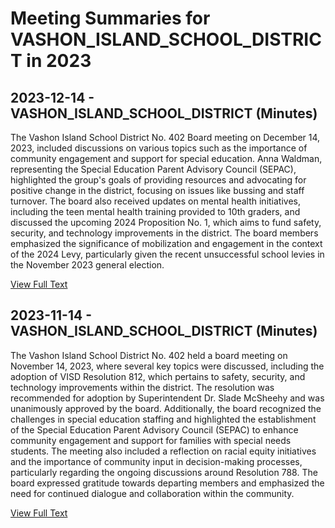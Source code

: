 # Meeting Summaries for VASHON_ISLAND_SCHOOL_DISTRICT in 2023

## 2023-12-14 - VASHON_ISLAND_SCHOOL_DISTRICT (Minutes)

The Vashon Island School District No. 402 Board meeting on December 14, 2023, included discussions on various topics such as the importance of community engagement and support for special education. Anna Waldman, representing the Special Education Parent Advisory Council (SEPAC), highlighted the group's goals of providing resources and advocating for positive change in the district, focusing on issues like bussing and staff turnover. The board also received updates on mental health initiatives, including the teen mental health training provided to 10th graders, and discussed the upcoming 2024 Proposition No. 1, which aims to fund safety, security, and technology improvements in the district. The board members emphasized the significance of mobilization and engagement in the context of the 2024 Levy, particularly given the recent unsuccessful school levies in the November 2023 general election.

[View Full Text](https://raw.githubusercontent.com/VoronoiPerspectives/WashingtonStateSchoolBoardExplorer/refs/heads/main/data/countries/usa/states/wa/counties/king/school_boards/vashon_island_school_district/2023/processed/2023-12-14-draft-minutes.txt)

## 2023-11-14 - VASHON_ISLAND_SCHOOL_DISTRICT (Minutes)

The Vashon Island School District No. 402 held a board meeting on November 14, 2023, where several key topics were discussed, including the adoption of VISD Resolution 812, which pertains to safety, security, and technology improvements within the district. The resolution was recommended for adoption by Superintendent Dr. Slade McSheehy and was unanimously approved by the board. Additionally, the board recognized the challenges in special education staffing and highlighted the establishment of the Special Education Parent Advisory Council (SEPAC) to enhance community engagement and support for families with special needs students. The meeting also included a reflection on racial equity initiatives and the importance of community input in decision-making processes, particularly regarding the ongoing discussions around Resolution 788. The board expressed gratitude towards departing members and emphasized the need for continued dialogue and collaboration within the community.

[View Full Text](https://raw.githubusercontent.com/VoronoiPerspectives/WashingtonStateSchoolBoardExplorer/refs/heads/main/data/countries/usa/states/wa/counties/king/school_boards/vashon_island_school_district/2023/processed/2023-11-14-draft-minutes.txt)

